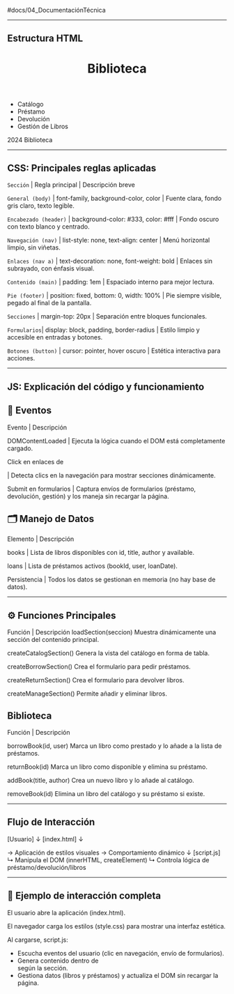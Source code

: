 #docs/04_DocumentaciónTécnica

---

## Estructura HTML

<html>
<head>
    <meta="UTF-8">
    <meta name="viewport" content="width=device-width, initial-scale=1.0">
    <title>Biblioteca</title>
    <link rel="stylesheet" href="style.css">
    <script src="script.js" type="module"></script>
    <script type="importmap">
		{
            "imports": {
                "uuid": "https://cdn.jsdelivr.net/npm/uuid@9.0.1/+esm"
            }
        }
    </script>
</head>
<body>
    <header>
        <h1> Biblioteca </h1>
    </header>
    <nav>
        <ul>
            <li><a ="#" data-section="catalog">Catálogo</a></li>
            <li><a ="#" data-section="borrow">Préstamo</a></li>
            <li><a ="#" data-section="return">Devolución</a></li>
            <li><a ="#" data-section="manage">Gestión de Libros</a></li>
        </ul>
    </nav>
    <main>
		<!-- Contenido se actualizará de forma dinámica aquí -->
    </main>
    <footer>
        <p> 2024 Biblioteca</p>
    </footer>
</body>
</html>

---

## CSS: Principales reglas aplicadas

`Sección` | Regla principal | Descripción breve

``General (body)`` | font-family, background-color, color | Fuente clara, fondo gris claro, texto legible.

``Encabezado (header)`` | background-color: #333, color: #fff | Fondo oscuro con texto blanco y centrado.

``Navegación (nav)`` | list-style: none, text-align: center | Menú horizontal limpio, sin viñetas.

``Enlaces (nav a)`` | text-decoration: none, font-weight: bold | Enlaces sin subrayado, con énfasis visual.

``Contenido (main)`` | padding: 1em | Espaciado interno para mejor lectura.

``Pie (footer)`` | position: fixed, bottom: 0, width: 100% | Pie siempre visible, pegado al final de la pantalla.

``Secciones`` | margin-top: 20px | Separación entre bloques funcionales.

``Formularios``| display: block, padding, border-radius | Estilo limpio y accesible en entradas y botones.

``Botones (button)`` | cursor: pointer, hover oscuro | Estética interactiva para acciones.

---

## JS: Explicación del código y funcionamiento

## 📅 Eventos

Evento		 | 	Descripción

DOMContentLoaded | Ejecuta la lógica cuando el DOM está completamente cargado.

Click en enlaces de <nav> | Detecta clics en la navegación para mostrar secciones dinámicamente.

Submit en formularios | Captura envíos de formularios (préstamo, devolución, gestión) y los maneja sin recargar la página.


## 🗂️ Manejo de Datos

Elemento 	| 	Descripción

books | Lista de libros disponibles con id, title, author y available.

loans | Lista de préstamos activos (bookId, user, loanDate).

Persistencia | Todos los datos se gestionan en memoria (no hay base de datos).

---

## ⚙️ Funciones Principales

Función	 	|	Descripción
loadSection(seccion)	Muestra dinámicamente una sección del contenido principal.

createCatalogSection()	Genera la vista del catálogo en forma de tabla.

createBorrowSection()	Crea el formulario para pedir préstamos.

createReturnSection()	Crea el formulario para devolver libros.

createManageSection()	Permite añadir y eliminar libros.

# Biblioteca

Función	 |	Descripción

borrowBook(id, user)	Marca un libro como prestado y lo añade a la lista de préstamos.

returnBook(id)	Marca un libro como disponible y elimina su préstamo.

addBook(title, author)	Crea un nuevo libro y lo añade al catálogo.

removeBook(id)	Elimina un libro del catálogo y su préstamo si existe.

---

## Flujo de Interacción


[Usuario]
   ↓
[index.html]
   ↓
<link rel="stylesheet" href="style.css">   → Aplicación de estilos visuales
<script src="script.js"></script>          → Comportamiento dinámico
   ↓
[script.js]
   ↳ Manipula el DOM (innerHTML, createElement)
   ↳ Controla lógica de préstamo/devolución/libros

---
   
## 🧩 Ejemplo de interacción completa

El usuario abre la aplicación (index.html).

El navegador carga los estilos (style.css) para mostrar una interfaz estética.

Al cargarse, script.js:

- Escucha eventos del usuario (clic en navegación, envío de formularios).
- Genera contenido dentro de <div id="content"> según la sección.
- Gestiona datos (libros y préstamos) y actualiza el DOM sin recargar la página.
